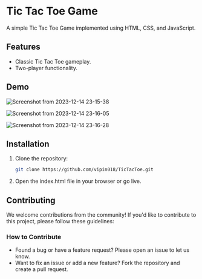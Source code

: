 # Tic Tac Toe Game
<p>A simple Tic Tac Toe Game implemented using HTML, CSS, and JavaScript. </p>

## Features

- Classic Tic Tac Toe gameplay.
- Two-player functionality.

## Demo
![Screenshot from 2023-12-14 23-15-38](https://github.com/vipin018/TicTacToe/assets/126965441/5ac02d5c-8c70-478a-bbbd-b9a1e393f305)

![Screenshot from 2023-12-14 23-16-05](https://github.com/vipin018/TicTacToe/assets/126965441/8efb1abd-f2cc-446b-af9b-a7deb4cfd7d6)

![Screenshot from 2023-12-14 23-16-28](https://github.com/vipin018/TicTacToe/assets/126965441/f9484c74-52b8-4a54-9674-6daee0e7294c)

## Installation
1. Clone the repository:


   ```sh
   git clone https://github.com/vipin018/TicTacToe.git

2. Open the index.html file in your browser or go live.

## Contributing

We welcome contributions from the community! If you'd like to contribute to this project, please follow these guidelines:

### How to Contribute

- Found a bug or have a feature request? Please open an issue to let us know.
- Want to fix an issue or add a new feature? Fork the repository and create a pull request.

  
